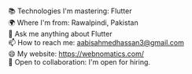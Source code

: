 📚 Technologies I'm mastering: Flutter<br>
🌍 Where I'm from: Rawalpindi, Pakistan<br>
💬 Ask me anything about Flutter<br>
📫 How to reach me: aabisahmedhassan3@gmail.com<br> 
😄 My website: https://webnomatics.com/<br>
🤝 Open to collaboration: I'm open for hiring.<br>

<!---
Aabis-Ahmed-Hassan/Aabis-Ahmed-Hassan is a ✨ special ✨ repository because its `README.md` (this file) appears on your GitHub profile.
You can click the Preview link to take a look at your changes.
--->
